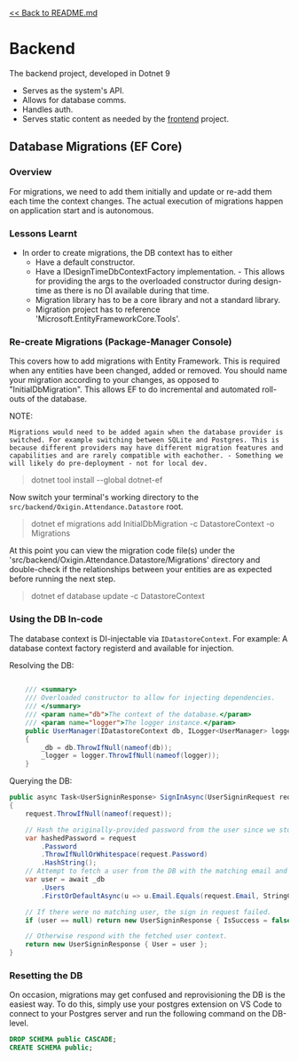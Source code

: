 [<< Back to README.md](./../README.md)

# Backend
The backend project, developed in Dotnet 9
- Serves as the system's API.
- Allows for database comms.
- Handles auth.
- Serves static content as needed by the [frontend](./frontend.md) project.

## Database Migrations (EF Core)
### Overview
For migrations, we need to add them initially and update or re-add them each time the context changes. The actual execution of migrations happen on application start and is autonomous.

### Lessons Learnt
- In order to create migrations, the DB context has to either
    - Have a default constructor.
    - Have a IDesignTimeDbContextFactory implementation. - This allows for providing the args to the overloaded constructor during design-time as there is no DI available during that time.
    - Migration library has to be a core library and not a standard library.
    - Migration project has to reference 'Microsoft.EntityFrameworkCore.Tools'.

### Re-create Migrations (Package-Manager Console)
This covers how to add migrations with Entity Framework. This is required when any entities have been changed, added or removed. You should name your migration according to your changes, as opposed to "InitialDbMigration". This allows EF to do incremental and automated roll-outs of the database.

NOTE:
```
Migrations would need to be added again when the database provider is switched. For example switching between SQLite and Postgres. This is because different providers may have different migration features and capabilities and are rarely compatible with eachother. - Something we will likely do pre-deployment - not for local dev.
```

> dotnet tool install --global dotnet-ef

Now switch your terminal's working directory to the `src/backend/Oxigin.Attendance.Datastore` root.

> dotnet ef migrations add InitialDbMigration -c DatastoreContext -o Migrations

At this point you can view the migration code file(s) under the 'src/backend/Oxigin.Attendance.Datastore/Migrations' directory and double-check if the relationships between your entities are as expected before running the next step.

> dotnet ef database update -c DatastoreContext

### Using the DB In-code
The database context is DI-injectable via `IDatastoreContext`. For example:
A database context factory registerd and available for injection.

Resolving the DB:
```csharp
    
    /// <summary>
    /// Overloaded constructor to allow for injecting dependencies.
    /// </summary>
    /// <param name="db">The context of the database.</param>
    /// <param name="logger">The logger instance.</param>
    public UserManager(IDatastoreContext db, ILogger<UserManager> logger)
    {
        _db = db.ThrowIfNull(nameof(db));
        _logger = logger.ThrowIfNull(nameof(logger));
    }
```
Querying the DB:
```csharp
public async Task<UserSigninResponse> SignInAsync(UserSigninRequest request, CancellationToken token)
{
    request.ThrowIfNull(nameof(request));

    // Hash the originally-provided password from the user since we store that password in the DB, not the plain text one.
    var hashedPassword = request
        .Password
        .ThrowIfNullOrWhitespace(request.Password)
        .HashString();
    // Attempt to fetch a user from the DB with the matching email and hashed password. This will be null if there is no matching user.
    var user = await _db
        .Users
        .FirstOrDefaultAsync(u => u.Email.Equals(request.Email, StringComparison.OrdinalIgnoreCase) && u.Password.Equals(hashedPassword), token);

    // If there were no matching user, the sign in request failed.
    if (user == null) return new UserSigninResponse { IsSuccess = false };

    // Otherwise respond with the fetched user context.
    return new UserSigninResponse { User = user };
}
```

### Resetting the DB
On occasion, migrations may get confused and reprovisioning the DB is the easiest way. To do this, simply use your postgres extension on VS Code to connect to your Postgres server and run the following command on the DB-level.
```sql
DROP SCHEMA public CASCADE;
CREATE SCHEMA public;
```